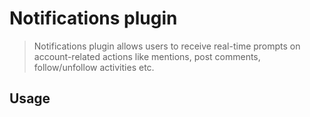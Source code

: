 # Notifications plugin

> Notifications plugin allows users to receive real-time prompts on account-related actions like mentions, post comments, follow/unfollow activities etc.

## Usage

```tsx
```
